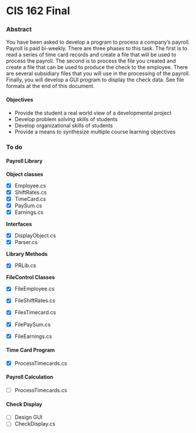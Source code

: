 # CIS 162 Final

### Abstract

You have been asked to develop a program to process a company’s payroll.   Payroll is paid bi-weekly.  There are three phases to this task.  The first is to read a series of time card records and create a file that will be used to process the payroll.  The second is to process the file you created and create a file that can be used to produce the check to the employee.  There are several subsidiary files that you will use in the processing of the payroll.  Finally, you will develop a GUI program to display the check data.  See file formats at the end of this document.

#### Objectives
*	Provide the student a real world view of a developmental project
* Develop problem solving skills of students
* Develop organizational skills of students
*	Provide a means to synthesize multiple course learning objectives

### To do
#### Payroll Library
**Object classes**
- [x] Employee.cs
- [x] ShiftRates.cs
- [x] TimeCard.cs
- [x] PaySum.cs
- [x] Earnings.cs

**Interfaces**
- [x] DisplayObject.cs
- [x] Parser.cs

**Library Methods**
- [x] PRLib.cs

**FileControl Classes**
- [x] FileEmployee.cs
- [x] FileShiftRates.cs
- [x] FilesTimecard.cs
- [x] FilePaySum.cs
- [x] FileEarnings.cs


 #### Time Card Program
 - [x] ProcessTimecards.cs


 #### Payroll Calculation
 - [ ] ProcessTimecards.cs


 #### Check Display
 - [ ] Design GUI
 - [ ] CheckDisplay.cs